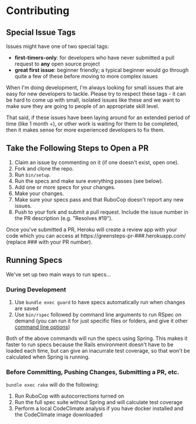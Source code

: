 # Contributing

## Special Issue Tags
Issues might have one of two special tags:
- **first-timers-only**: for developers who have never submitted a pull request
  to **any** open source project
- **great first issue**: beginner friendly; a typical beginner would go through
quite a few of these before moving to more complex issues

When I'm doing development, I'm always looking for small issues that are easy
for new developers to tackle. Please try to respect these tags - it can be hard
to come up with small, isolated issues like these and we want to make sure they
are going to people of an appropriate skill level.

That said, if these issues have been laying around for an extended period of
time (like 1 month +), or other work is waiting for them to be completed, then
it makes sense for more experienced developers to fix them.

## Take the Following Steps to Open a PR

1. Claim an issue by commenting on it (if one doesn't exist, open one).
2. Fork and clone the repo.
3. Run `bin/setup`.
4. Run the specs and make sure everything passes (see below).
5. Add one or more specs for your changes.
6. Make your changes.
7. Make sure your specs pass and that RuboCop doesn't report any new issues.
8. Push to your fork and submit a pull request. Include the issue number in the
   PR description (e.g. "Resolves #19").

Once you've submitted a PR, Heroku will create a review app with your code which
you can access at https://greensteps-pr-###.herokuapp.com/ (replace ### with
your PR number).

## Running Specs

We've set up two main ways to run specs...

### During Development

1. Use `bundle exec guard` to have specs automatically run when changes are
   saved
2. Use `bin/rspec` followed by command line arguments to run RSpec on demand
   (you can run it for just specific files or folders, and give it other
   [command line options](https://relishapp.com/rspec/rspec-core/docs/command-line))

Both of the above commands will run the specs using Spring. This makes it faster
to run specs because the Rails environment doesn't have to be loaded each time,
but can give an inacurrate test coverage, so that won't be calculated when
Spring is running.

### Before Committing, Pushing Changes, Submitting a PR, etc.

`bundle exec rake` will do the following:

1. Run RuboCop with autocorrections turned on
2. Run the full spec suite without Spring and will calculate test coverage
3. Perform a local CodeClimate analysis if you have docker installed and the
   CodeClimate image downloaded

